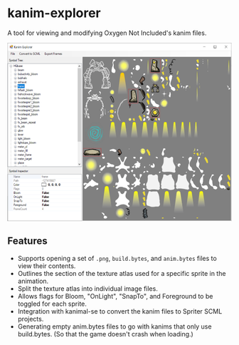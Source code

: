 # kanim-explorer
A tool for viewing and modifying Oxygen Not Included's kanim files.

<img src="screenshot.png" height=400>

## Features

- Supports opening a set of `.png`, `build.bytes`, and `anim.bytes` files to view their contents.
- Outlines the section of the texture atlas used for a specific sprite in the animation.
- Split the texture atlas into individual image files.
- Allows flags for Bloom, "OnLight", "SnapTo", and Foreground to be toggled for each sprite.
- Integration with kanimal-se to convert the kanim files to Spriter SCML projects.
- Generating empty anim.bytes files to go with kanims that only use build.bytes. (So that the game doesn't crash when loading.)
